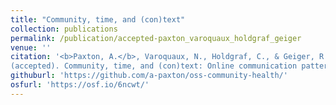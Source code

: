 ```yaml
---
title: "Community, time, and (con)text"
collection: publications
permalink: /publication/accepted-paxton_varoquaux_holdgraf_geiger
venue: ''
citation: '<b>Paxton, A.</b>, Varoquaux, N., Holdgraf, C., & Geiger, R. S.
(accepted). Community, time, and (con)text: Online communication patterns in open-source software communities and their implications for community health. <i>Cognitive Science</i>.'
githuburl: 'https://github.com/a-paxton/oss-community-health/'
osfurl: 'https://osf.io/6ncwt/'
---
```

